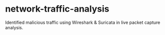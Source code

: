 # network-traffic-analysis
Identified malicious traffic using Wireshark &amp; Suricata in live packet capture analysis.
